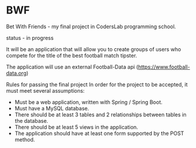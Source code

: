 # BWF
Bet With Friends - my final project in CodersLab programming school.

status - in progress

It will be an application that will allow you to create groups of users who compete for the title of the best football match tipster.

The application will use an external Football-Data api (https://www.football-data.org)


Rules for passing the final project
In order for the project to be accepted, it must meet several assumptions:

- Must be a web application, written with Spring / Spring Boot.
- Must have a MySQL database.
- There should be at least 3 tables and 2 relationships between tables in the database.
- There should be at least 5 views in the application.
- The application should have at least one form supported by the POST method.
